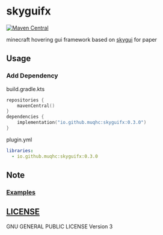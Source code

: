 # skyguifx

[![Maven Central](https://img.shields.io/maven-central/v/io.github.muqhc/skyguifx.svg?label=Maven%20Central)](https://search.maven.org/search?q=g:%22io.github.muqhc%22%20AND%20a:%22skyguifx%22)


minecraft hovering gui framework based on [skygui](https://github.com/muqhc/skygui) for paper

## Usage

### Add Dependency

build.gradle.kts

```kotlin
repositories {
    mavenCentral()
}
dependencies {
    implementation("io.github.muqhc:skyguifx:0.3.0")
}
```

plugin.yml

```yaml
libraries:
  - io.github.muqhc:skyguifx:0.3.0
```


## Note

### [Examples](skyguifx-debug)


## [LICENSE](LICENSE.md)

GNU GENERAL PUBLIC LICENSE Version 3

